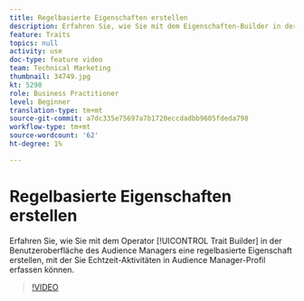```yaml
---
title: Regelbasierte Eigenschaften erstellen
description: Erfahren Sie, wie Sie mit dem Eigenschaften-Builder in der Benutzeroberfläche des Audience Managers eine regelbasierte Eigenschaft erstellen, mit der Sie Echtzeit-Aktivitäten in Audience Manager-Profil erfassen können.
feature: Traits
topics: null
activity: use
doc-type: feature video
team: Technical Marketing
thumbnail: 34749.jpg
kt: 5290
role: Business Practitioner
level: Beginner
translation-type: tm+mt
source-git-commit: a7dc335e75697a7b1720eccdadbb9605fdeda798
workflow-type: tm+mt
source-wordcount: '62'
ht-degree: 1%

---
```



# Regelbasierte Eigenschaften erstellen

Erfahren Sie, wie Sie mit dem Operator [!UICONTROL Trait Builder] in der Benutzeroberfläche des Audience Managers eine regelbasierte Eigenschaft erstellen, mit der Sie Echtzeit-Aktivitäten in Audience Manager-Profil erfassen können.

>[!VIDEO](https://video.tv.adobe.com/v/34749/?quality=12&learn=on)
